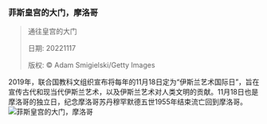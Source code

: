 ### 菲斯皇宫的大门，摩洛哥
> 通往皇宫的大门> > 日期: 20221117> > 版权: © Adam Smigielski/Getty Images
   
 2019年，联合国教科文组织宣布将每年的11月18日定为“伊斯兰艺术国际日”，旨在宣传古代和现当代伊斯兰艺术，以及伊斯兰艺术对人类文明的贡献。11月18日也是摩洛哥的独立日，纪念摩洛哥苏丹穆罕默德五世1955年结束流亡回到摩洛哥。
![菲斯皇宫的大门，摩洛哥](https://s.cn.bing.net/th?id=OHR.IslamicArt_ZH-CN9972614185_1920x1080.jpg&rf=LaDigue_1920x1080.jpg)